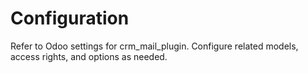 # Configuration

Refer to Odoo settings for crm_mail_plugin. Configure related models, access rights, and options as needed.
